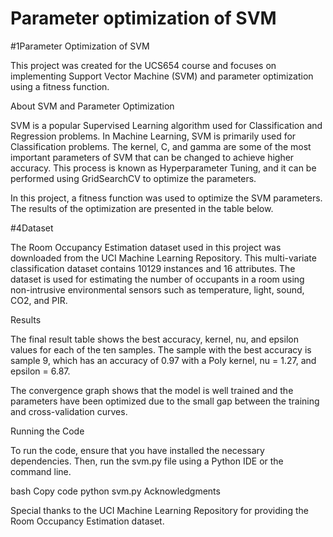 # Parameter optimization of SVM
#1Parameter Optimization of SVM

This project was created for the UCS654 course and focuses on implementing Support Vector Machine (SVM) and parameter optimization using a fitness function.

About SVM and Parameter Optimization

SVM is a popular Supervised Learning algorithm used for Classification and Regression problems. In Machine Learning, SVM is primarily used for Classification problems. The kernel, C, and gamma are some of the most important parameters of SVM that can be changed to achieve higher accuracy. This process is known as Hyperparameter Tuning, and it can be performed using GridSearchCV to optimize the parameters.

In this project, a fitness function was used to optimize the SVM parameters. The results of the optimization are presented in the table below.

#4Dataset

The Room Occupancy Estimation dataset used in this project was downloaded from the UCI Machine Learning Repository. This multi-variate classification dataset contains 10129 instances and 16 attributes. The dataset is used for estimating the number of occupants in a room using non-intrusive environmental sensors such as temperature, light, sound, CO2, and PIR.

Results

The final result table shows the best accuracy, kernel, nu, and epsilon values for each of the ten samples. The sample with the best accuracy is sample 9, which has an accuracy of 0.97 with a Poly kernel, nu = 1.27, and epsilon = 6.87.

The convergence graph shows that the model is well trained and the parameters have been optimized due to the small gap between the training and cross-validation curves.

Running the Code

To run the code, ensure that you have installed the necessary dependencies. Then, run the svm.py file using a Python IDE or the command line.

bash
Copy code
python svm.py
Acknowledgments

Special thanks to the UCI Machine Learning Repository for providing the Room Occupancy Estimation dataset.
